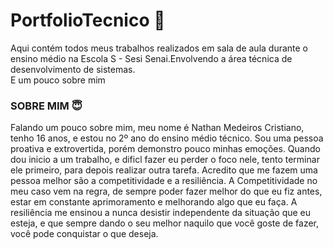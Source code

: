 # PortfolioTecnico 📖
Aqui contém todos meus trabalhos realizados em sala de aula durante o ensino médio na Escola S - Sesi Senai.Envolvendo a área técnica de desenvolvimento de sistemas.  
E um pouco sobre mim
### SOBRE MIM 😇
Falando um pouco sobre mim, meu nome é Nathan Medeiros Cristiano, tenho 16 anos, e estou no 2º ano do ensino médio técnico. Sou uma pessoa proativa e extrovertida, porém demonstro pouco minhas emoções. Quando dou inicio a um trabalho, e dificl fazer eu perder o foco nele, tento terminar ele primeiro, para depois realizar outra tarefa. Acredito que me fazem uma pessoa melhor são a competitividade e a resiliência. A Competitividade no meu caso vem na regra, de sempre poder fazer melhor do que eu fiz antes, estar em constante aprimoramento e melhorando algo que eu faça. A resiliência me ensinou a nunca desistir independente da situação que eu esteja, e que sempre dando o seu melhor naquilo que você goste de fazer, você pode conquistar o que deseja.


            
          


